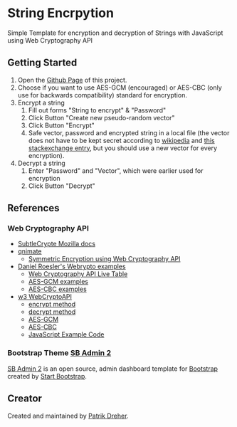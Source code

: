 # String Encrpytion

Simple Template for encryption and decryption of Strings with JavaScript using Web Cryptography API

## Getting Started

1. Open the [Github Page](https://elpaisik.github.io/StringEncrypt/pages/forms.html) of this project. 
2. Choose if you want to use AES-GCM (encouraged) or AES-CBC (only use for backwards compatibility) standard for encryption.
3. Encrypt a string
    1. Fill out forms "String to encrypt" & "Password"
    2. Click Button "Create new pseudo-random vector"
    3. Click Button "Encrypt"
    3. Safe vector, password and encrypted string in a local file (the vector does not have to be kept secret according to [wikipedia](https://en.wikipedia.org/wiki/Initialization_vector) and [this stackexchange entry](https://security.stackexchange.com/questions/17044/when-using-aes-and-cbc-is-it-necessary-to-keep-the-iv-secret), but you should use a new vector for every encryption).
4. Decrypt a string
    1. Enter "Password" and "Vector", which were earlier used for encryption
    2. Click Button "Decrypt"

## References 

### Web Cryptography API
* [SubtleCrypte Mozilla docs](https://developer.mozilla.org/en-US/docs/Web/API/SubtleCrypto)
* [qnimate](http://qnimate.com/)
    * [Symmetric Encryption using Web Cryptography API](http://qnimate.com/symmetric-encryption-using-web-cryptography-api/)
* [Daniel Roesler's Webrypto examples](https://github.com/diafygi/webcrypto-examples)
    * [Web Cryptography API Live Table](https://diafygi.github.io/webcrypto-examples/)
    * [AES-GCM examples](https://github.com/diafygi/webcrypto-examples/#aes-gcm)
    * [AES-CBC examples](https://github.com/diafygi/webcrypto-examples/#aes-cbc)
* [w3 WebCryptoAPI](https://www.w3.org/TR/WebCryptoAPI/)
    * [encrypt method](https://www.w3.org/TR/WebCryptoAPI/#SubtleCrypto-method-encrypt)
    * [decrypt method](https://www.w3.org/TR/WebCryptoAPI/#SubtleCrypto-method-decrypt)
    * [AES-GCM](https://www.w3.org/TR/WebCryptoAPI/#aes-gcm)
    * [AES-CBC](https://www.w3.org/TR/WebCryptoAPI/#aes-cbc)
    * [JavaScript Example Code](https://www.w3.org/TR/WebCryptoAPI/#examples-section)

### Bootstrap Theme [SB Admin 2](http://startbootstrap.com/template-overviews/sb-admin-2/)

[SB Admin 2](http://startbootstrap.com/template-overviews/sb-admin-2/) is an open source, admin dashboard template for [Bootstrap](http://getbootstrap.com/) created by [Start Bootstrap](http://startbootstrap.com/).

## Creator

Created and maintained by [Patrik Dreher](https://elpaisik.github.io/).

